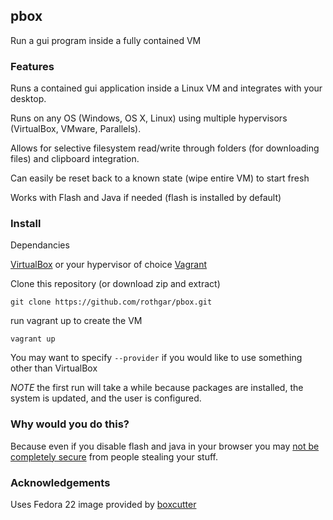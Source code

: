 pbox
----

Run a gui program inside a fully contained VM

### Features

Runs a contained gui application inside a Linux VM and integrates with your desktop.

Runs on any OS (Windows, OS X, Linux) using multiple hypervisors (VirtualBox, VMware, Parallels).

Allows for selective filesystem read/write through folders (for downloading files)
and clipboard integration.

Can easily be reset back to a known state (wipe entire VM) to start fresh

Works with Flash and Java if needed (flash is installed by default)

### Install

Dependancies

[VirtualBox](https://www.virtualbox.org/) or your hypervisor of choice
[Vagrant](https://www.vagrantup.com/)

Clone this repository (or download zip and extract)

`git clone https://github.com/rothgar/pbox.git`

run vagrant up to create the VM

`vagrant up`

You may want to specify `--provider` if you would like to use something other than VirtualBox

*NOTE* the first run will take a while because packages are installed, the system is updated, and the user is configured.

### Why would you do this?

Because even if you disable flash and java in your browser you may [not be completely secure](https://www.mozilla.org/en-US/security/advisories/mfsa2015-78/) from people stealing your stuff.

### Acknowledgements

Uses Fedora 22 image provided by [boxcutter](https://github.com/boxcutter/fedora)
